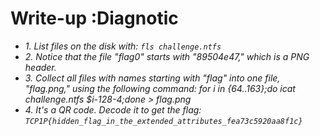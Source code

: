 # Write-up :Diagnotic
* *1. List files on the disk with: `fls challenge.ntfs`*
* *2. Notice that the file "flag0" starts with "89504e47," which is a PNG header.*
* *3. Collect all files with names starting with "flag" into one file, "flag.png," using the following command: for i in {64..163};do icat challenge.ntfs $i-128-4;done > flag.png*
* *4. It's a QR code. Decode it to get the flag: `TCP1P{hidden_flag_in_the_extended_attributes_fea73c5920aa8f1c}`*



